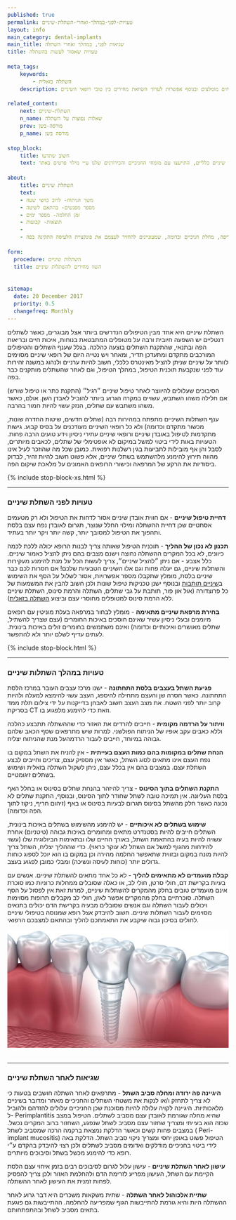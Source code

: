 ```yaml
---
published: true
permalink: טעויות-לפני-במהלך-ואחרי-השתלת-שיניים
layout: info
main_category: dental-implants
main_title: שגיאות לפני, במהלך ואחרי השתלה
title: טעויות שאסור לעשות בהשתלה

meta_tags:
    keywords:
        - השתלה בזאלית
    description: שגיאות וטעויות של רופאי שיניים ומטופלים לפני, במהלך ולאחר השתלות שיניים וגם מחירונים, מומחים מומלצים ובנוסף אפשרות לערוך השוואת מחירים בין טובי רופאי השיניים

related_content:
    next: השתלת-שיניים
    n_name: שאלות נפוצות על השתלה
    prev: מורסה-בשן
    p_name: מורסה בשן

stop_block: 
    title: חשוב שתדעו
    text: חסרות לכם מספר שיניים בלסת? מעוניינים להחזיר את היכולת לאכול ולחייך ללא כל מגבלה? השתלות שיניים זה הפתרון בשבילכם! חשוב רק שתעברו את הפרוצדורה ע״י כירורגים מנוסים ולא אצל רופאי שיניים כלליים, התייעצו עם מומחי החניכיים והכירורגים שלנו ע״י מילוי פרטים באתר.
    
about:
    title: השתלת שיניים
    text: 
    - משך הניתוח- לרוב כחצי שעה
    - מספר מפגשים- בהתאם לשיטה
    - זמן החלמה- מספר ימים
    - תוצאות- קבועות
    - 
    - השתלה תתאים לאנשים שאיבדו שיניים כתוצאה מריקבון, עששת חריפה, מחלת חניכיים וכדומה, שמעוניינים להחזיר לעצמם את פונקציית הלעיסה התקינה בפה.   

form:
  procedure: השתלות שיניים
  title: השוו מחירים להשתלות שיניים

  
sitemap: 
  date: 20 December 2017
  priority: 0.5
  changefreq: Monthly
---
```

השתלת שיניים היא אחד מבין הטיפולים הנדרשים ביותר אצל מבוגרים, כאשר לשתלים דנטליים יש השפעה חיובית ורבה על מטופלים המתבטאת בנוחות, איכות חיים ובריאות הפה ובתנאי, שהתקנת השתלים בוצעה כהלכה. בגלל שענף השתלים והטיפולים המורכבים מתקדם ומתעדכן תדיר, ומאחר ויש נטייה היום של רופאי שיניים מסוימים לוותר על שיניים שניתן להציל מאינטרס כלכלי, חשוב להיות ערניים ולנהוג במשנה זהירות עוד לפני שנקבעת תוכנית הטיפול, במהלך הטיפול, וגם לאחר שהשתלים מותקנים כבר בפה. 

הסיבוכים שעלולים להיווצר לאחר טיפול שיניים ״רגיל״ (התקנת כתר או טיפול שורש) אם חלילה משהו השתבש, עשויים במקרה הגרוע ביותר להוביל לאבדן השן. אולם, כאשר משהו משתבש עם שתלים, הנזק עשוי להיות חמור בהרבה.

ענף השתלות השיניים מתפתח במהירות רבה (שתלים חדשים, שיטות החדרה שונות, מכשור מתקדם וכדומה) ולא כל רופאי השיניים מעודכנים על בסיס קבוע. גישות מתקדמות לטיפול באובדן שיניים ורופאי שיניים עתירי ניסיון וידע טועים הרבה פחות. הטעויות באות לידי ביטוי למשל במיקום לא אופטימלי של שתלים, לכאבים מיותרים, לסבל והן אף מובילות לתביעות בגין רשלנות רפואית. כמובן שכל מה שהוזכר לעיל אינו מהווה תירוץ להימנע מלהשתמש בשתלי שיניים, אלא פשוט חשוב להיות זהיר, לבדוק ביסודיות את הרקע של המרפאה וכישורי הרופאים האמונים על מלאכת שיקום הפה.

 {% include stop-block-xs.html %}  

- - - - - -

###  טעויות לפני השתלת שיניים

**דחיית טיפול שיניים** - אם חווית אובדן שיניים אסור לדחות את הטיפול ולא רק מטעמים אסתטיים שכן דחיית ההשתלה ומילוי החלל שנוצר, תגרום לאובדן נפח עצם בלסת ותהפוך את הטיפול למסובך יותר, קשה יותר ויקר יותר בעתיד.

**תכנון לא נכון של ההליך** - תוכנית הטיפול שאותה צריך לבנות הרופא יכולה ללכת לכמה כיוונים, לא בכל המקרים ההשתלה נחוצה וישנם מצבים בהם ניתן להציל כאמור שיניים. כלל אצבע - אם ניתן ״להציל שיניים״, צריך לעשות הכל על מנת להימנע מעקירות והשתלות שיניים, גם יעלה פחות וגם אלו השיניים הטבעיות שלכם! אם חסרות לכם כבר שיניים בלסת, מומלץ שתקבלו מספר אפשרויות, אסור לשלול על הסף את השימוש ב[שיניים תותבות](/שיניים-תותבות) ובנוסף ישנן טכניקות טיפול שונות ולכן חשוב להבין את המשמעות של כל פרוצדורה (אול און פור, תותבת על גבי שתלים, השתלה והרמת סינוס, השתלת שיניים ללא הרמת סינוס למטופלים מחוסרי עצם וביצוע [השתלה בזאלית](/השתלה-בזאלית)). 

**בחירת מרפאת שיניים מתאימה** - מומלץ לבחור במרפאה בעלת מוניטין עם רופאים מיומנים ובעלי ניסיון עשיר שאינם חוסכים באיכות החומרים (עצם שצריך להשתיל, שתלים מאושרים ואיכותיים וכדומה) ואינם משתמשים בחומרים זולים באיכות בינונית. לעתים עדיף לשלם יותר ולא להתפשר.

 {% include stop-block.html %}  

- - - - - -

###  טעויות במהלך השתלות שיניים

**פגיעת השתל בעצבים בלסת התחתונה** - ישנו מרכז עצבים העובר במרכז הלסת התחתונה. כאשר חסרה שן והעצם מתחילה להיספג, העצב עשוי להימצא למעלה ולהיות קרוב יותר לפני השטח. את מצב העצב חשוב לאבחן בדייקנות על ידי צילום תלת ממד בסריקת CT וזאת כדי להימנע מלפגוע בו. 

**וויתור על הרדמה מקומית** - חייבים להרדים את האזור כדי שההשתלה תתבצע כהלכה וללא כאבים עקב אופיו של הניתוח הפולשני. למרות שיש מתרפאים שסף הכאב שלהם גבוהה במיוחד,  חייבים לעבור הרדמהעל מנת שהניתוח יצליח.

**הנחת שתלים במקומות בהם כמות העצם בעייתית** - אין להניח את השתל במקום בו נפח העצם אינו מתאים לסוג השתל, כאשר אין מספיק עצם, צריכים וחייבים לבצע השתלת עצם. במצבים בהם אין בכלל עצם, ניתן לשקול השתלה בזאלית ושימוש בשתלים זיגומטיים.

**התקנת השתלים בתוך הסינוס** - צריך להיזהר בהנחת שתלים בסינוס או בחלל האף בלסת העליונה. אין תמיכה טובה לשתל שחודר לתוך הסינוס, ובנוסף, התקנת שתלים לא נכונה כאשר חלק מהשתל בסינוס תגרום לבעיות בסינוס או באף (זיהום חריף, ניקוז לתוך הפה וכדומה).

**שימוש בשתלים לא איכותיים** - יש להימנע מהשימוש בשתלים באיכות בינונית, השתלים חייבים להיות בסטנדרט מתאים ומחומרים באיכות גבוהה (טיטניום) אחרת עשויה להיות בעיה בהתאמת השתל, באורך החיים שלו ובתאימות הביולוגית שלו (עשוי להידחות מהגוף למשל אם השתל לא עוקר כראוי). כדי שההליך יצליח, השתל צריך להיות מונח במקום ובזווית שתאפשר החלמה מהירה וכן במקום בו הוא יוכל לספוג כוחות גדולים יותר (כוחות לעיסה ונשיכה) ומבלי כמובן לפגוע בעצב.

**קבלת מועמדים לא מתאימים להליך** - לא כל אחד מתאים להשתלת שיניים. אנשים עם בעיות בקרישת דם, חולי סרטן, חולי לב, או כאלה שסובלים ממחלות כרוניות כמו סוכרת אינם מועמדים טובים בחלק מהמקרים להשתלות שיניים,  למרות זאת אין לפסול על הסף השתלה. סוכרתיים בחלק מהמקרים אפשר לאזן, חולי לב מקבלים תרופות מסוימות ויכולים לעבור השתלה וגם אנשים שסובלים מבעיה בקרישת הדם יכולים בתנאים מסוימים לעבור השתלות שיניים. חשוב להיבדק אצל רופא שמנוסה בטיפולי שיניים לחולים בסיכון גבוה שיקבע את התאמתכם להליך ובהתאם למצבכם הרפואי.


 ![{{ page.title }}](/images/articles/dental-implants.jpg)  

- - - - - -

### שגיאות לאחר השתלת שיניים

**היגיינה פה ירודה ומחלה סביב השתל** - מתרפאים לאחר השתלה חושבים בטעות כי לא צריך לתחזק ו/או לנקות את משטחי השתלים והחניכיים מאחר ומדובר בשיניים מלאכותיות. היגיינה לקויה עלולה להיות מסוכנת שכן החניכיים עלולים להזדהם ולהוביל ל- Perimplantitis שהיא מחלה שגורמת לאובדן עצם מסביב לשתלים. הטיפול במצב שכזה הוא בעייתי ומצריך שחזור עצם מסביב לשתל שנפגע, השחזור ברוב המקרים נכשל. במצבים פחות קשים וכאשר הדלקת נמצאת ברקמה הרכה שמסביב לשתל ( Peri-implant mucositis) הטיפול פשוט באופן יחסי ומצריך ניקוי סביב השתל. הדלקת באה לידי ביטוי בחניכיים מודלקים ואדומים מסביב לשתלים ולכן רצוי להיבדק בהקדם ע״י רופא כדי להימנע מכשל בשתל וסיבוכים מיותרים.

**עישון לאחר השתלת שיניים** -  עישון עלול לגרום לסיבוכים רבים בזמן איחוי עצם הלסת הקיימת עם השתל, העישון מפריע לזרימת הדם ולהחלמת האזור ולכן צריך להפסיק לפחות זמנית את העישון לאחר ההשתלה.

**שתיית אלכוהול לאחר השתלה** - שתית משקאות משכרים היא דבר גרוע לאחר ההשתלה היות והיא גורמת להתייבשות הגוף שמפריעה להחלמה. ההתייבשות גם פוגעת בתאים מסביב לשתל ובהתפתחותם.